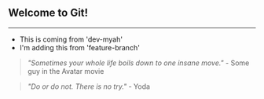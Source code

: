 ## Welcome to Git!
___

- This is coming from 'dev-myah'
- I'm adding this from 'feature-branch'
> *"Sometimes your whole life boils down to one insane move."* - Some guy in the Avatar movie

> *"Do or do not. There is no try."* - Yoda